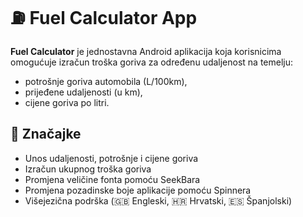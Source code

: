 # ⛽ Fuel Calculator App

**Fuel Calculator** je jednostavna Android aplikacija koja korisnicima omogućuje izračun troška goriva za određenu udaljenost na temelju:
- potrošnje goriva automobila (L/100km),
- prijeđene udaljenosti (u km),
- cijene goriva po litri.

## 📱 Značajke

- Unos udaljenosti, potrošnje i cijene goriva
- Izračun ukupnog troška goriva
- Promjena veličine fonta pomoću SeekBara
- Promjena pozadinske boje aplikacije pomoću Spinnera
- Višejezična podrška (🇬🇧 Engleski, 🇭🇷 Hrvatski, 🇪🇸 Španjolski)